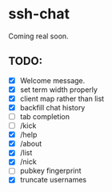 # ssh-chat

Coming real soon.


## TODO:

* [x] Welcome message.
* [x] set term width properly
* [x] client map rather than list
* [x] backfill chat history
* [ ] tab completion
* [ ] /kick
* [x] /help
* [x] /about
* [x] /list
* [x] /nick
* [ ] pubkey fingerprint
* [x] truncate usernames
